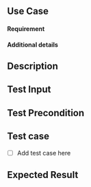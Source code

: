 ## Use Case

#### Requirement 
#### Additional details

## Description


## Test Input


## Test Precondition


## Test case

- [ ] Add test case here

## Expected Result
